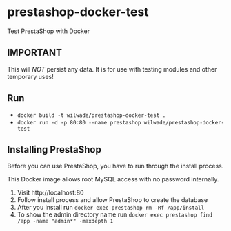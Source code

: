 # prestashop-docker-test
Test PrestaShop with Docker

## IMPORTANT
This will *NOT* persist any data. It is for use with testing modules and other temporary uses!

## Run
- `docker build -t wilwade/prestashop-docker-test .`
- `docker run -d -p 80:80 --name prestashop wilwade/prestashop-docker-test`

## Installing PrestaShop
Before you can use PrestaShop, you have to run through the install process.

This Docker image allows root MySQL access with no password internally.

1. Visit http://localhost:80
2. Follow install process and allow PrestaShop to create the database
3. After you install run `docker exec prestashop rm -Rf /app/install`
4. To show the admin directory name run `docker exec prestashop find /app -name "admin*" -maxdepth 1`
